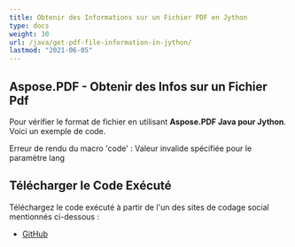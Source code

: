 ```yaml
---
title: Obtenir des Informations sur un Fichier PDF en Jython
type: docs
weight: 30
url: /java/get-pdf-file-information-in-jython/
lastmod: "2021-06-05"
---
```


## Aspose.PDF - Obtenir des Infos sur un Fichier Pdf

Pour vérifier le format de fichier en utilisant **Aspose.PDF Java pour Jython**. Voici un exemple de code.

Erreur de rendu du macro 'code' : Valeur invalide spécifiée pour le paramètre lang

## Télécharger le Code Exécuté

Téléchargez le code exécuté à partir de l'un des sites de codage social mentionnés ci-dessous :

- [GitHub](https://github.com/aspose-pdf/Aspose.PDF-for-Java/releases)
